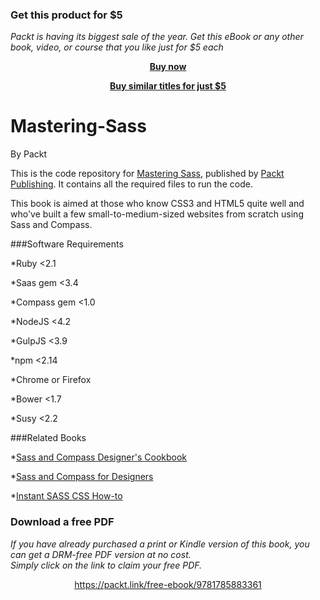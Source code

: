 
### Get this product for $5

<i>Packt is having its biggest sale of the year. Get this eBook or any other book, video, or course that you like just for $5 each</i>


<b><p align='center'>[Buy now](https://packt.link/9781785883361)</p></b>


<b><p align='center'>[Buy similar titles for just $5](https://subscription.packtpub.com/search)</p></b>


# Mastering-Sass
By Packt

This is the code repository for [Mastering Sass](https://www.packtpub.com/web-development/mastering-sass), published by [Packt Publishing](https://www.packtpub.com/). It contains all the required files to run the code.

This book is aimed at those who know CSS3 and HTML5 quite well and who've built a few small-to-medium-sized websites from scratch using Sass and Compass.

###Software Requirements

*Ruby <2.1

*Saas gem <3.4

*Compass gem <1.0

*NodeJS <4.2

*GulpJS <3.9

*npm <2.14

*Chrome or Firefox

*Bower <1.7

*Susy <2.2

###Related Books

*[Sass and Compass Designer's Cookbook](https://www.packtpub.com/web-development/sass-and-compass-designers-cookbook?utm_source=github&utm_medium=repository&utm_campaign=9781783286935)

*[Sass and Compass for Designers](https://www.packtpub.com/web-development/sass-and-compass-designers?utm_source=github&utm_medium=repository&utm_campaign=9781849694544)

*[Instant SASS CSS How-to](https://www.packtpub.com/web-development/instant-sass-css-how?utm_source=github&utm_medium=repository&utm_campaign=9781782163787)

### Download a free PDF

 <i>If you have already purchased a print or Kindle version of this book, you can get a DRM-free PDF version at no cost.<br>Simply click on the link to claim your free PDF.</i>
<p align="center"> <a href="https://packt.link/free-ebook/9781785883361">https://packt.link/free-ebook/9781785883361 </a> </p>